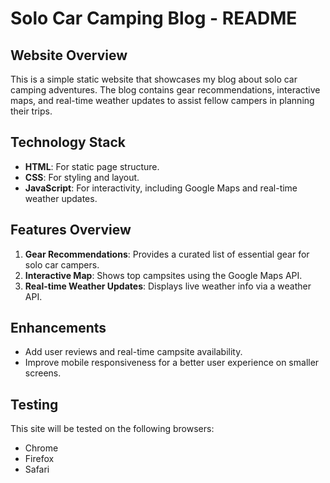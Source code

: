 # Solo Car Camping Blog - README

## Website Overview
This is a simple static website that showcases my blog about solo car camping adventures. The blog contains gear recommendations, interactive maps, and real-time weather updates to assist fellow campers in planning their trips.

## Technology Stack
- **HTML**: For static page structure.
- **CSS**: For styling and layout.
- **JavaScript**: For interactivity, including Google Maps and real-time weather updates.

## Features Overview
1. **Gear Recommendations**: Provides a curated list of essential gear for solo car campers.
2. **Interactive Map**: Shows top campsites using the Google Maps API.
3. **Real-time Weather Updates**: Displays live weather info via a weather API.

## Enhancements
- Add user reviews and real-time campsite availability.
- Improve mobile responsiveness for a better user experience on smaller screens.

## Testing
This site will be tested on the following browsers:
- Chrome
- Firefox
- Safari
